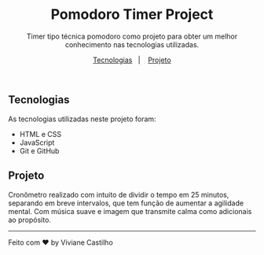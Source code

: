 <h1 align="center"> Pomodoro Timer Project </h1>

<p align="center">
Timer tipo técnica pomodoro como projeto para obter um melhor conhecimento nas tecnologias utilizadas.
</p>

<p align="center">
  <a href="#-tecnologias">Tecnologias</a>&nbsp;&nbsp;&nbsp;|&nbsp;&nbsp;&nbsp;
  <a href="#-projeto">Projeto</a>
</p>


<br>

##  Tecnologias

As tecnologias utilizadas neste projeto foram:

- HTML e CSS
- JavaScript
- Git e GitHub

##  Projeto

Cronômetro realizado com intuito de dividir o tempo em 25 minutos, separando em breve intervalos, que tem função de aumentar a agilidade mental. Com música suave e imagem que transmite calma como adicionais ao propósito.


---

Feito com ♥ by Viviane Castilho 
